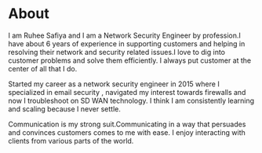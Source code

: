 <Seo
  title="About"
  description="I am an astronaut who likes to visit foreign planets. Unfortuntately I have not ever built a successful rocket and so have only visited this planet. But one day this will all change."
/>

# About

I am Ruhee Safiya and I am a Network Security Engineer by profession.I have about 6 years of experience in supporting customers and helping in resolving their network and security related issues.I love to dig into customer problems and solve them efficiently. I always put customer at the center of all that I do. 

Started my career as a network security engineer in 2015 where I specialized in email security , navigated my interest towards firewalls and now I troubleshoot on SD WAN technology. I think I am consistently learning and scaling because I never settle.

Communication is my strong suit.Communicating in a way that persuades and convinces customers comes to me with ease. I enjoy interacting with clients from various parts of the world.


